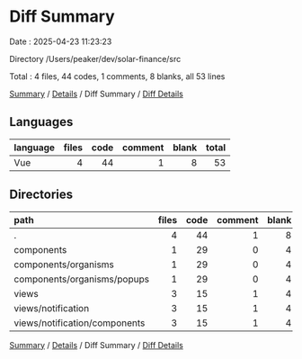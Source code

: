 # Diff Summary

Date : 2025-04-23 11:23:23

Directory /Users/peaker/dev/solar-finance/src

Total : 4 files,  44 codes, 1 comments, 8 blanks, all 53 lines

[Summary](results.md) / [Details](details.md) / Diff Summary / [Diff Details](diff-details.md)

## Languages
| language | files | code | comment | blank | total |
| :--- | ---: | ---: | ---: | ---: | ---: |
| Vue | 4 | 44 | 1 | 8 | 53 |

## Directories
| path | files | code | comment | blank | total |
| :--- | ---: | ---: | ---: | ---: | ---: |
| . | 4 | 44 | 1 | 8 | 53 |
| components | 1 | 29 | 0 | 4 | 33 |
| components/organisms | 1 | 29 | 0 | 4 | 33 |
| components/organisms/popups | 1 | 29 | 0 | 4 | 33 |
| views | 3 | 15 | 1 | 4 | 20 |
| views/notification | 3 | 15 | 1 | 4 | 20 |
| views/notification/components | 3 | 15 | 1 | 4 | 20 |

[Summary](results.md) / [Details](details.md) / Diff Summary / [Diff Details](diff-details.md)